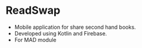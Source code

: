 # ReadSwap

- Mobile application for share second hand books.
- Developed using Kotlin and Firebase.
- For MAD module
